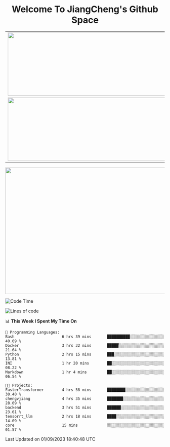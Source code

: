 <h1 align="center">Welcome To JiangCheng's Github Space</h1>

<table align="center" frame="void" rules="none" >
  <tr>
    <td>
      <div align="center"> <img height="200px" width="500px"  src="https://github-readme-stats.vercel.app/api?username=thisjiang&hide_title=true&hide_border=true&layout=compact&show_icons=trueline_height=21&text_color=000&icon_color=000&bg_color=0,ea6161,ffc64d,fffc4d,52fa5a&theme=graywhite" /> </div>
    </td>
    <td>
      <div align="center"> <img height="200px" width="500px" src="https://github-readme-stats.vercel.app/api/top-langs/?username=thisjiang&hide_title=true&hide_border=true&layout=compact&langs_count=6&text_color=000&icon_color=fff&bg_color=0,52fa5a,4dfcff,c64dff&theme=graywhite" /> </div>
    </td>
  </tr>
  <tr>
    <td>
      <div align="center"> <img height="200px" width="500px" src="https://github-readme-streak-stats.herokuapp.com/?user=thisjiang&hide_title=true&hide_border=true&layout=compact&langs_count=6" /> </div>
    </td>
    <td>
      <div align="center"> 
      <a href="https://github.com/" target="_blank"><img style="margin: 10px" src="https://profilinator.rishav.dev/skills-assets/git-scm-icon.svg" alt="Git" height="50" /></a>  
      <a href="https://www.linux.org/" target="_blank"><img style="margin: 10px" src="https://profilinator.rishav.dev/skills-assets/linux-original.svg" alt="Linux" height="50" /></a>  
      <a href="https://www.gnu.org/software/bash/" target="_blank"><img style="margin: 10px" src="https://profilinator.rishav.dev/skills-assets/gnu_bash-icon.svg" alt="Bash" height="50" /></a>  
      </div>
    </td>
  </tr>
</table>

<div align="center"> <img height="400px" width="1000px" src="https://github-readme-activity-graph.cyclic.app/graph?username=thisjiang&theme=react&hide_title=true&hide_border=true&layout=compact&langs_count=6" /> </div></td>

<!--START_SECTION:waka-->
![Code Time](http://img.shields.io/badge/Code%20Time-204%20hrs%2038%20mins-blue)

![Lines of code](https://img.shields.io/badge/From%20Hello%20World%20I%27ve%20Written-530.9%20thousand%20lines%20of%20code-blue)

📊 **This Week I Spent My Time On** 

```text
💬 Programming Languages: 
Bash                     6 hrs 39 mins       ██████████░░░░░░░░░░░░░░░   40.69 % 
Docker                   3 hrs 32 mins       █████░░░░░░░░░░░░░░░░░░░░   21.64 % 
Python                   2 hrs 15 mins       ███░░░░░░░░░░░░░░░░░░░░░░   13.81 % 
INI                      1 hr 20 mins        ██░░░░░░░░░░░░░░░░░░░░░░░   08.22 % 
Markdown                 1 hr 4 mins         ██░░░░░░░░░░░░░░░░░░░░░░░   06.54 % 

🐱‍💻 Projects: 
FasterTransformer        4 hrs 58 mins       ████████░░░░░░░░░░░░░░░░░   30.40 % 
chengvjiang              4 hrs 35 mins       ███████░░░░░░░░░░░░░░░░░░   28.09 % 
backend                  3 hrs 51 mins       ██████░░░░░░░░░░░░░░░░░░░   23.61 % 
tensorrt_llm             2 hrs 18 mins       ████░░░░░░░░░░░░░░░░░░░░░   14.09 % 
core                     15 mins             ░░░░░░░░░░░░░░░░░░░░░░░░░   01.57 % 
```


 Last Updated on 01/09/2023 18:40:48 UTC
<!--END_SECTION:waka-->
